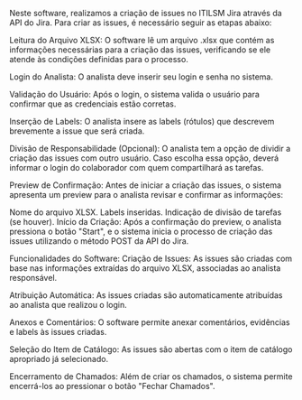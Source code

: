 Neste software, realizamos a criação de issues no ITILSM Jira através da API do Jira. Para criar as issues, é necessário seguir as etapas abaixo:

Leitura do Arquivo XLSX: O software lê um arquivo .xlsx que contém as informações necessárias para a criação das issues, verificando se ele atende às condições definidas para o processo.

Login do Analista: O analista deve inserir seu login e senha no sistema.

Validação do Usuário: Após o login, o sistema valida o usuário para confirmar que as credenciais estão corretas.

Inserção de Labels: O analista insere as labels (rótulos) que descrevem brevemente a issue que será criada.

Divisão de Responsabilidade (Opcional): O analista tem a opção de dividir a criação das issues com outro usuário. Caso escolha essa opção, deverá informar o login do colaborador com quem compartilhará as tarefas.

Preview de Confirmação: Antes de iniciar a criação das issues, o sistema apresenta um preview para o analista revisar e confirmar as informações:

Nome do arquivo XLSX.
Labels inseridas.
Indicação de divisão de tarefas (se houver).
Início da Criação: Após a confirmação do preview, o analista pressiona o botão "Start", e o sistema inicia o processo de criação das issues utilizando o método POST da API do Jira.

Funcionalidades do Software:
Criação de Issues: As issues são criadas com base nas informações extraídas do arquivo XLSX, associadas ao analista responsável.

Atribuição Automática: As issues criadas são automaticamente atribuídas ao analista que realizou o login.

Anexos e Comentários: O software permite anexar comentários, evidências e labels às issues criadas.

Seleção do Item de Catálogo: As issues são abertas com o item de catálogo apropriado já selecionado.

Encerramento de Chamados: Além de criar os chamados, o sistema permite encerrá-los ao pressionar o botão "Fechar Chamados".
